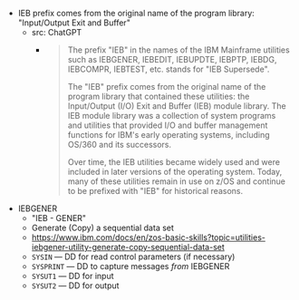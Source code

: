- IEB prefix comes from the original name of the program library: "Input/Output Exit and Buffer"
	- src: ChatGPT
		- > The prefix "IEB" in the names of the IBM Mainframe utilities such as IEBGENER, IEBEDIT, IEBUPDTE, IEBPTP, IEBDG, IEBCOMPR, IEBTEST, etc. stands for "IEB Supersede".
		  >
		  > The "IEB" prefix comes from the original name of the program library that contained these utilities: the Input/Output (I/O) Exit and Buffer (IEB) module library. The IEB module library was a collection of system programs and utilities that provided I/O and buffer management functions for IBM's early operating systems, including OS/360 and its successors.
		  >
		  > Over time, the IEB utilities became widely used and were included in later versions of the operating system. Today, many of these utilities remain in use on z/OS and continue to be prefixed with "IEB" for historical reasons.
- IEBGENER
	- "IEB - GENER"
	- Generate (Copy) a sequential data set
	- https://www.ibm.com/docs/en/zos-basic-skills?topic=utilities-iebgener-utility-generate-copy-sequential-data-set
	- `SYSIN` — DD for read control parameters (if necessary)
	- `SYSPRINT` — DD to capture messages _from_ IEBGENER
	- `SYSUT1` — DD for input
	- `SYSUT2` — DD for output